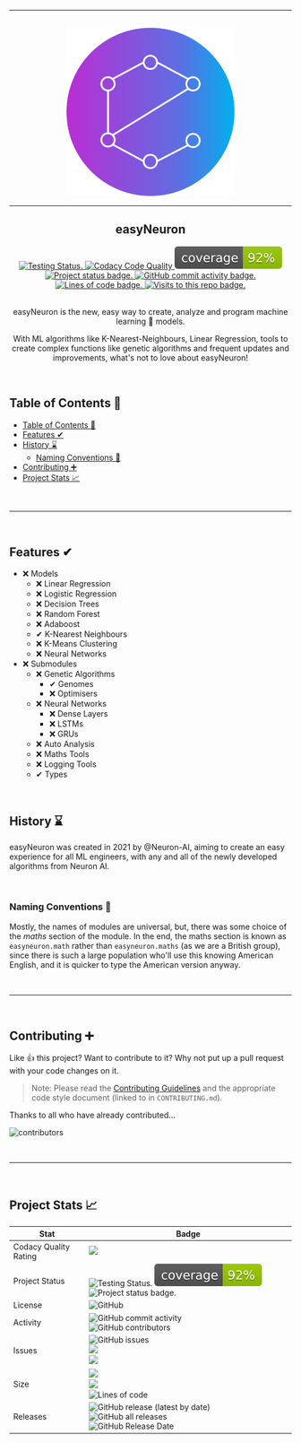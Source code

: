 <section align="center">
<hr>
<br>
<a href="https://neuron-ai.github.io/easyneuron/"><img alt="Logo" src="admin/social/logo%20circle.png" width="300"></a>

<br>
<hr>
<h1>easyNeuron</h1>
<div>
	<a href="https://neuron-ai.github.io/easyneuron/">
		<img alt="Testing Status." src="https://github.com/neuron-ai/easyneuron/actions/workflows/tests.yml/badge.svg?style=flat">
		<img alt="Codacy Code Quality" src="https://app.codacy.com/project/badge/Grade/81d90174a73440b2910a64b2b4794535">
		<img alt="Coverage Status." src="./admin/social/coverage.svg">
		<img alt="Project status badge." src="https://img.shields.io/static/v1?label=status&message=planning&color=orange&style=flat">
		<img alt="GitHub commit activity badge." src="https://img.shields.io/github/commit-activity/m/neuron-ai/easyNeuron?style=flat">
		<img alt="Lines of code badge." src="https://img.shields.io/tokei/lines/github/neuron-ai/easyneuron?style=flat">
		<img alt="Visits to this repo badge." src="https://badges.pufler.dev/visits/Password-Classified/password-classified?style=flat">
	</a>
</div>
<br>

easyNeuron is the new, easy way to create, analyze and program machine learning 🧠 models.

With ML algorithms like K-Nearest-Neighbours, Linear Regression, tools to create complex functions like genetic algorithms and frequent updates and improvements, what's not to love about easyNeuron!

</section>

<br>

## Table of Contents 📝

- [Table of Contents 📝](#table-of-contents-)
- [Features ✔](#features-)
- [History ⌛](#history-)
	- [Naming Conventions 🧾](#naming-conventions-)
- [Contributing ➕](#contributing-)
- [Project Stats 📈](#project-stats-)

<br>

---

<br>

## Features ✔

- ❌ Models
	- ❌ Linear Regression
	- ❌ Logistic Regression
	- ❌ Decision Trees
	- ❌ Random Forest
	- ❌ Adaboost
	- ✔ K-Nearest Neighbours
	- ❌ K-Means Clustering
	- ❌ Neural Networks
- ❌ Submodules
    - ❌ Genetic Algorithms
      - ✔ Genomes
      - ❌ Optimisers
    - ❌ Neural Networks
      - ❌ Dense Layers
      - ❌ LSTMs
      - ❌ GRUs
    - ❌ Auto Analysis
    - ❌ Maths Tools
    - ❌ Logging Tools
    - ✔ Types

<br> <!-- Don't delete this BR newline tag, since it is used with a Python Script (scripts/update_todo.py) -->

## History ⌛
easyNeuron was created in 2021 by @Neuron-AI, aiming to create an easy experience for all ML engineers, with any and all of the newly developed algorithms from Neuron AI.

<br>

### Naming Conventions 🧾

Mostly, the names of modules are universal, but, there was some choice of the *maths* section of the module. In the end, the maths section is known as `easyneuron.math` rather than `easyneuron.maths` (as we are a British group), since there is such a large population who'll use this knowing American English, and it is quicker to type the American version anyway.

<br>
<hr>
<br>

## Contributing ➕

Like 👍 this project? Want to contribute to it? Why not put up a pull request with your code changes on it.

> Note: Please read the [Contributing Guidelines](CONTRIBUTING.md) and the appropriate code style document (linked to in `CONTRIBUTING.md`).

Thanks to all who have already contributed...

![contributors](https://contrib.rocks/image?repo=neuron-ai/easyneuron)

<br>
<hr>
<br>

## Project Stats 📈

| Stat                  | Badge                                                                                                                                                                                                                                                                                                                                                                |
| --------------------- | -------------------------------------------------------------------------------------------------------------------------------------------------------------------------------------------------------------------------------------------------------------------------------------------------------------------------------------------------------------------- |
| Codacy Quality Rating | <img src="https://app.codacy.com/project/badge/Grade/81d90174a73440b2910a64b2b4794535">                                                                                                                                                                                                                                                                              |
| Project Status | <img alt="Testing Status." src="https://github.com/neuron-ai/easyneuron/actions/workflows/tests.yml/badge.svg?style=flat"> <img alt="Coverage Status." src="./admin/social/coverage.svg"> <img alt="Project status badge." src="https://img.shields.io/static/v1?label=status&message=planning&color=orange&style=flat"> |
| License               | <img alt="GitHub" src="https://img.shields.io/github/license/neuron-ai/easyneuron?style=flat">                                                                                                                                                                                                                                                                       |
| Activity              | <img alt="GitHub commit activity" src="https://img.shields.io/github/commit-activity/m/neuron-ai/easyneuron?style=flat"><br><img alt="GitHub contributors" src="https://img.shields.io/github/contributors/neuron-ai/easyneuron?style=flat">                                                                                                                         |
| Issues                | <img alt="GitHub issues" src="https://img.shields.io/github/issues/neuron-ai/easyneuron?style=flat"><br><img src="https://img.shields.io/github/issues/neuron-ai/easyneuron/feature-request.svg?style=flat"><br><img src="https://img.shields.io/github/issues/neuron-ai/easyneuron/bug-report.svg?style=flat">                                                      |
| Size                  | <img src="https://img.shields.io/github/languages/code-size/neuron-ai/easyneuron?style=flat"><br><img src="https://img.shields.io/github/repo-size/neuron-ai/easyneuron?style=flat"><br><img alt="Lines of code" src="https://img.shields.io/tokei/lines/github/neuron-ai/easyneuron?style=flat"><br>                                                                |
| Releases              | <img alt="GitHub release (latest by date)" src="https://img.shields.io/github/v/release/neuron-ai/easyneuron?style=flat"><br><img alt="GitHub all releases" src="https://img.shields.io/github/downloads/neuron-ai/easyneuron/total?style=flat"><br><img alt="GitHub Release Date" src="https://img.shields.io/github/release-date/neuron-ai/easyneuron?style=flat"> |

